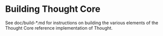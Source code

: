 Building Thought Core
=============

See doc/build-*.md for instructions on building the various
elements of the Thought Core reference implementation of Thought.
